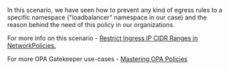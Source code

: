 In this scenario, we have seen how to prevent any kind of egress rules to a specific namespace ("loadbalancer" namespace in our case) and the reason behind the need of this policy in our organizations.

For more info on this scenario - [Restrict Ingress IP CIDR Ranges in NetworkPolicies.](https://cloudsecops.com/network-policy-8)

For more OPA Gatekeeper use-cases - [Mastering OPA Policies](https://cloudsecops.com/opa-gatekeeper)
